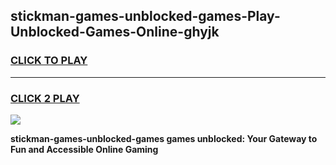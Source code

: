 
## stickman-games-unblocked-games-Play-Unblocked-Games-Online-ghyjk
<h3>
<a href="https://premium76.site?title=stickman-games-unblocked-games&ref=24A">CLICK TO PLAY</a></h3>
<hr>

<h3>
<a href="https://premium76.site?title=stickman-games-unblocked-games&ref=24A">CLICK 2 PLAY</a>
  
</h3>

<a href="https://premium76.site?title=stickman-games-unblocked-games&ref=24A"><img src="https://clearcache.store/games.png"></a>


**stickman-games-unblocked-games games unblocked: Your Gateway to Fun and Accessible Online Gaming**
